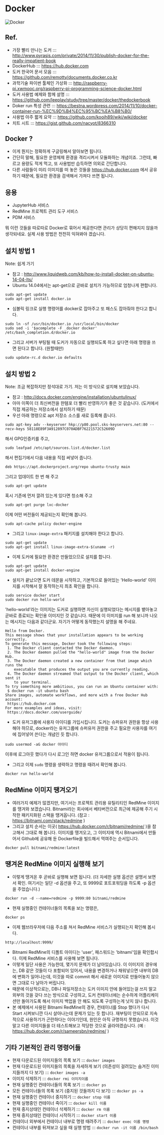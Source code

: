# Docker

![Docker](https://www.docker.com/sites/all/themes/docker/assets/images/logo.png)

## Ref.
* 가장 빨리 만나는 도커 ::: http://www.pyrasis.com/private/2014/11/30/publish-docker-for-the-really-impatient-book
* DockerHub ::: https://hub.docker.com
* 도커 한국어 문서 모음 ::: https://github.com/remotty/documents.docker.co.kr
* 과학기술 파이썬 툴체인 가상화 ::: http://raspberry-pi.xwmooc.org/raspberry-pi-programming-science-docker.html
* 도커 사용법 예제와 함께 설명 ::: https://github.com/leeplay/study/tree/master/docker/thedockerbook
* Doker run 특성 관련 ::: https://bestna.wordpress.com/2014/11/10/docker-container-run-%EC%9D%B4%EC%95%BC%EA%B8%B0/
* 사용법 아주 짧게 요약 ::: https://github.com/koojh89/wiki/wiki/docker
* 치트 시트 ::: https://gist.github.com/nacyot/8366310

## Docker ?
* 이게 뭔지는 정확하게 구글링해서 알아보면 됩니다.
* 간단히 말해, 필요한 운영체제 환경을 격리시켜서 모듈화하는 개념이죠.  그런데, 빠르고 용량도 적게 먹고, 또 사용법만 습득하면 의외로 간단합니다.
* 다른 사람들이 미리 이미지를 떠 놓은 것들을 https://hub.docker.com 에서 공유하기 때문에, 필요한 환경을 검색해서 가져다 쓰면 됩니다.

## 응용
* JupyterHub 서비스
* RedMine 프로젝트 관리 도구 서비스
* PDM 서비스

뭐 이런 것들을 따로따로 Docker로 묶어서 제공한다면 관리가 상당히 편해지지 않을까 생각되네요.  실제 사용 방법은 천천히 익혀봐야 겠습니다.

## 설치 방법 1
Note: 쉽게 가기

* 참고 : http://www.liquidweb.com/kb/how-to-install-docker-on-ubuntu-14-04-lts/
* Ubuntu 14.04에서는 apt-get으로 곧바로 설치가 가능하므로 엄청나게 편합니다.
```
sudo apt-get update
sudo apt-get install docker.io
```
* 심볼릭 링크로 실행 명령어를 docker로 잡아주고 또 패스도 잡아줘야 한다고 합니다.
```
sudo ln -sf /usr/bin/docker.io /usr/local/bin/docker
sudo sed -i '$acomplete -F _docker docker' /etc/bash_completion.d/docker.io
```
* 그리고 서버가 부팅될 때 도커가 자동으로 실행되도록 하고 싶다면 아래 명령을 쓰면 된다고 합니다. (원할때만)
```
sudo update-rc.d docker.io defaults
```

## 설치 방법 2
Note: 조금 복잡하지만 정석대로 가기.  저는 이 방식으로 설치해 보았습니다.

* 참고 : http://docs.docker.com/engine/installation/ubuntulinux/
* 아마 이쪽이 더 최신버전을 한템포 더 빨리 반영하기가 좋은 것 같습니다. (도커에서 직접 제공하는 저장소에서 설치하기 때문)
* 우선 아래 명령으로 apt 저장소 소스를 새로 등록해 줍니다.
```
sudo apt-key adv --keyserver hkp://p80.pool.sks-keyservers.net:80 --recv-keys 58118E89F3A912897C070ADBF76221572C52609D
```
해서 GPG인증키를 주고,
```
sudo leafpad /etc/apt/sources.list.d/docker.list
```
해서 편집기에서 다음 내용을 직접 써넣어 줍니다.
```
deb https://apt.dockerproject.org/repo ubuntu-trusty main
```
그리고 업데이트 한 번 해 주고
```
sudo apt-get update
```
혹시 기존에 먼저 깔려 있는게 있다면 청소해 주고
```
sudo apt-get purge lxc-docker
```
이제 어떤 버전들이 제공되는지 확인해 봅니다.
```
sudo apt-cache policy docker-engine
```
* 그리고 `linux-image-extra` 패키지를 설치해야 한다고 합니다.
```
sudo apt-get update
sudo apt-get install linux-image-extra-$(uname -r)
```
* 이제 도커에 필요한 환경은 만들었으므로 설치를 합니다.
```
sudo apt-get update
sudo apt-get install docker-engine
```
* 설치가 끝났으면 도커 데몬을 시작하고, 기본적으로 들어있는 'Hello-world' 이미지를 시작해서 잘 동작하는지 최초 확인을 합니다.
```
sudo service docker start
sudo docker run hello-world
```
'hello-world'라는 이미지는 도커로 실행하면 자신이 실행되었다는 메시지를 뱉아놓고 곧바로 종료되는 확인용 이미지인 것 같습니다.  때문에 이 이미지를 run 해 보니까 나오는 메시지는 다음과 같더군요.  자기가 어떻게 동작했는지 설명을 해 주네요.
```
Hello from Docker.
This message shows that your installation appears to be working correctly.
To generate this message, Docker took the following steps:
 1. The Docker client contacted the Docker daemon.
 2. The Docker daemon pulled the "hello-world" image from the Docker Hub.
 3. The Docker daemon created a new container from that image which runs the
    executable that produces the output you are currently reading.
 4. The Docker daemon streamed that output to the Docker client, which sent it
    to your terminal.
To try something more ambitious, you can run an Ubuntu container with:
 $ docker run -it ubuntu bash
Share images, automate workflows, and more with a free Docker Hub account:
 https://hub.docker.com
For more examples and ideas, visit:
 https://docs.docker.com/userguide/
```
* 도커 유저그룹에 사용자 아이디를 가입시킵니다.  도커는 슈퍼유저 권한을 항상 사용해야 하므로, docker라는 유저그룹에 슈퍼유저 권한을 주고 필요한 사용자를 여기에 집어넣어 쓴다는 개념인 듯 합니다.
```
sudo usermod -aG docker 아이디
```
이후에 로그아웃 했다가 다시 로그인 하면 docker 유저그룹으로서 적용이 됩니다.
* 그리고 이제 `sudo` 명령을 생략하고 명령을 때려서 확인해 봅니다.
```
docker run hello-world
```

## RedMine 이미지 땡겨오기
* 여러가지 예제가 많겠지만, 여기서는 프로젝트 관리용 유틸리티인 RedMine 이미지를 땡겨와 보겠습니다.  Bitnami라는 회사에서 베타버전으로 최근에 제공해 주기 시작한 패키지화된 스택을 땡겨옵니다. (참고 : https://bitnami.com/stack/redmine )
* 그리고 설치 순서는 이곳( https://hub.docker.com/r/bitnami/redmine/ )을 참고해서 그대로 해 봅니다.  이미지를 땡겨오고, 그 이미지에 역시 Bitnami에서 만들어서 Github에 공유해 둔 Dockerfile을 빌드해서 먹여주는 순서입니다.
```
docker pull bitnami/redmine:latest
```

## 땡겨온 RedMine 이미지 실행해 보기
* 이렇게 땡겨온 후 곧바로 실행해 보면 됩니다.  (더 자세한 실행 옵션은 설명서 보면서 확인.  여기서는 일단 -d 옵션을 주고, 또 9999로 포트포워딩을 하도록 -p 옵션을 주었습니다.)
```
docker run -d --name=redmine -p 9999:80 bitnami/redmine
```
* 현재 실행중인 컨테이너들의 목록을 보는 명령은,
```
docker ps
```
* 이제 웹브라우저에 다음 주소를 쳐서 RedMine 서비스가 실행되는지 확인해 봅시다.
```
http://localhost:9999/
```
* Bitnami RedMine의 디폴트 아이디는 'user', 패스워드는 'bitnami'임을 확인합시다.  이제 RedMine 서비스를 사용해 보면 됩니다.
* 이렇게 일단 사용은 가능한데, 몇가지 문제가 더 남아있습니다.  이 이미지의 경우에는, DB 같은 것들이 다 포함되어 있어서, 내용을 변경하거나 채워넣으면 내부의 DB에 변화가 일어나는데, 이것을 따로 commit 해서 새로운 이미지로 만들어놓지 않으면 그대로 다 날아가 버립니다.
* 때문에 이상적으로는, DB나 파일저장소는 도커 이미지 안에 들어있는걸 쓰지 말고 외부의 것을 갖다 쓰는 방식으로 구성하고, 도커 컨테이너에는 순수하게 어플리케이션만 돌아가도록 해서 이미지 백업을 안 해도 되도록 구성하는게 낫지 않나 합니다.
* 본 예제에서 사용된 Bitnami RedMine의 경우, 컨테이너를 Stop 했다가 다시 Start 시켜보니깐 다시 살아나는데 문제가 있는 듯 합니다.  재부팅이 안되므로 지속적으로 사용하기가 곤란하다는 이야기인데, 원인은 아직 규명하지 못했습니다.  이것 말고 다른 이미지들을 더 테스트해보고 적당한 것으로 골라야겠습니다. (예 : https://hub.docker.com/r/sameersbn/redmine/ )


## 기타 기본적인 관리 명령어들
* 현재 다운로드된 이미지들의 목록 보기 ::: `docker images`
* 현재 다운로드된 이미지들의 목록을 자세하게 보기 (의존성이 걸려있는 숨겨진 이미지들까지 다 보기) ::: `docker images -a`
* 이미지 삭제하기 ::: `docker rmi 이미지이름`
* 현재 실행중인 컨테이너들의 목록 보기 ::: `docker ps`
* 모든 컨테이너들의 목록 보기 (중지된 것들까지 다 보기) ::: `docker ps -a`
* 현재 실행중인 컨테이너 중지하기 ::: `docker stop 이름`
* 현재 실행중인 컨테이너 죽이기 ::: `docker kill 이름`
* 현재 중지상태인 컨테이너 삭제하기 ::: `docker rm 이름`
* 현재 중지상태인 컨테이너 시작하기 ::: `docker start 이름`
* 컨테이너 외부에서 컨테이너 내부로 명령 때려주기 ::: `docker exec 이름 명령`
* 컨테이너 내부를 뒤져보고 싶을 때 실행 방법 ::: `docker run -it 이름 /bin/bash`
